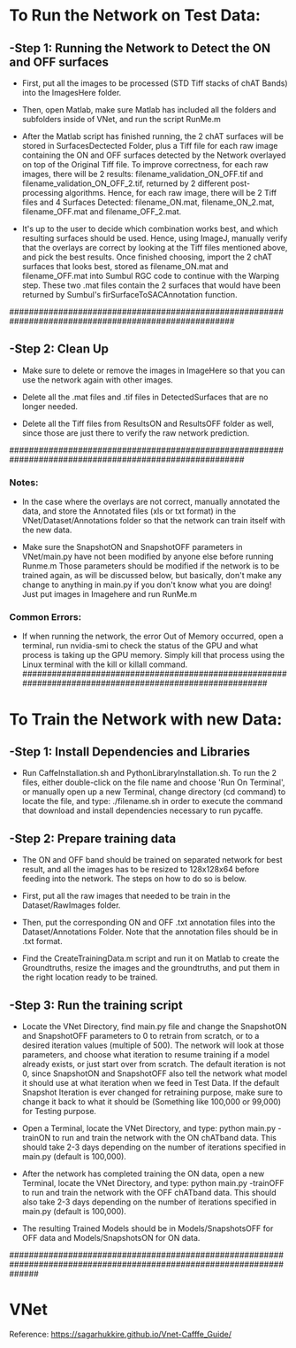 # To Run the Network on Test Data: 

## -Step 1: Running the Network to Detect the ON and OFF surfaces 
+ First, put all the images to be processed (STD Tiff stacks of chAT Bands) into the ImagesHere folder.

+ Then, open Matlab, make sure Matlab has included all the folders and subfolders inside of VNet, and run the script RunMe.m

+ After the Matlab script has finished running, the 2 chAT surfaces will be stored in SurfacesDectected Folder, plus a Tiff file for each raw image containing the ON and OFF surfaces detected by the Network overlayed on top of the Original Tiff file. To improve correctness, for each raw images, there will be 2 results: filename_validation_ON_OFF.tif and filename_validation_ON_OFF_2.tif, returned by 2 different post-processing algorithms. Hence, for each raw image, there will be 2 Tiff files and 4 Surfaces Detected: filename_ON.mat, filename_ON_2.mat, filename_OFF.mat and filename_OFF_2.mat. 

+ It's up to the user to decide which combination works best, and which resulting surfaces should be used. Hence, using ImageJ, manually verify that the overlays are correct by looking at the Tiff files mentioned above, and pick the best results. Once finished choosing, import the 2 chAT surfaces that looks best, stored as filename_ON.mat and filename_OFF.mat into Sumbul RGC code to continue with the Warping step. These two .mat files contain the 2 surfaces that would have been returned by Sumbul's firSurfaceToSACAnnotation function.

######################################################################################################

## -Step 2: Clean Up
+ Make sure to delete or remove the images in ImageHere so that you can use the network again with other images.

+ Delete all the .mat files and .tif files in DetectedSurfaces that are no longer needed.

+ Delete all the Tiff files from ResultsON and ResultsOFF folder as well, since those are just there to verify the raw network prediction.

########################################################################################################
### Notes: 
+ In the case where the overlays are not correct, manually annotated the data, and store the Annotated files (xls or txt format) in the VNet/Dataset/Annotations folder so that the network can train itself with the new data.

+ Make sure the SnapshotON and SnapshotOFF parameters in VNet/main.py have not been modified by anyone else before running Runme.m
Those parameters should be modified if the network is to be trained again, as will be discussed below, but basically, don't make any change to anything in main.py if you don't know what you are doing! Just put images in Imagehere and run RunMe.m

### Common Errors:
+ If when running the network, the error Out of Memory occurred, open a terminal, run nvidia-smi to check the status of the GPU and what process is taking up the GPU memory. Simply kill that process using the Linux terminal with the kill or killall command.  
########################################################################################################

# To Train the Network with new Data:

## -Step 1: Install Dependencies and Libraries 
+ Run CaffeInstallation.sh and PythonLibraryInstallation.sh. To run the 2 files, either double-click on the file name and choose 'Run On Terminal', or manually open up a new Terminal, change directory (cd command) to locate the file, and type:
            ./filename.sh 
in order to execute the command that download and install dependencies necessary to run pycaffe.

## -Step 2: Prepare training data
+ The ON and OFF band should be trained on separated network for best result, and all the images has to be resized to 128x128x64 before feeding into the network. The steps on how to do so is below.

+ First, put all the raw images that needed to be train in the Dataset/RawImages folder.

+ Then, put the corresponding ON and OFF .txt annotation files into the Dataset/Annotations Folder. Note that the annotation files should be in .txt format.

+ Find the CreateTrainingData.m script and run it on Matlab to create the Groundtruths, resize the images and the groundtruths, and put them in the right location ready to be trained.

## -Step 3: Run the training script
+ Locate the VNet Directory, find main.py file and change the SnapshotON and SnapshotOFF parameters to 0 to retrain from scratch, or to a desired iteration values (multiple of 500). The network will look at those parameters, and choose what iteration to resume training if a model already exists, or just start over from scratch. The default iteration is not 0, since SnapshotON and SnapshotOFF also tell the network what model it should use at what iteration when we feed in Test Data. If the default Snapshot Iteration is ever changed for retraining purpose, make sure to change it back to what it should be (Something like 100,000 or 99,000) for Testing purpose.

+ Open a Terminal, locate the VNet Directory, and type: python main.py -trainON to run and train the network with the ON chATband data. This should take 2-3 days depending on the number of iterations specified in main.py (default is 100,000).

+ After the network has completed training the ON data, open a new Terminal, locate the VNet Directory, and type: python main.py -trainOFF to run and train the network with the OFF chATband data. This should also take 2-3 days depending on the number of iterations specified in main.py (default is 100,000).

+ The resulting Trained Models should be in Models/SnapshotsOFF for OFF data and Models/SnapshotsON for ON data.
 
######################################################################################################################
# VNet
Reference: https://sagarhukkire.github.io/Vnet-Cafffe_Guide/

 

 
 



 



 
 



 

